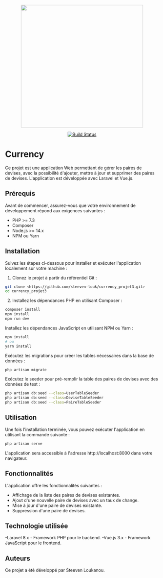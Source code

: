 <p align="center"><a href="https://laravel.com" target="_blank"><img src="https://raw.githubusercontent.com/laravel/art/master/logo-lockup/5%20SVG/2%20CMYK/1%20Full%20Color/laravel-logolockup-cmyk-red.svg" width="400"></a></p>

<p align="center">
<a href="https://travis-ci.org/laravel/framework"><img src="https://travis-ci.org/laravel/framework.svg" alt="Build Status"></a>
</p>


# Currency

Ce projet est une application Web permettant de gérer les paires de devises, avec la possibilité d'ajouter, mettre à jour et supprimer des paires de devises. L'application est développée avec Laravel et Vue.js.

## Prérequis

Avant de commencer, assurez-vous que votre environnement de développement répond aux exigences suivantes :

- PHP >= 7.3
- Composer
- Node.js >= 14.x
- NPM ou Yarn

## Installation

Suivez les étapes ci-dessous pour installer et exécuter l'application localement sur votre machine :

1. Clonez le projet à partir du référentiel Git :

```bash
git clone <https://github.com/steeven-louk/currency_projet3.git>
cd currency_projet3
```

2. Installez les dépendances PHP en utilisant Composer :

```bash
composer install
npm install
npm run dev
```

Installez les dépendances JavaScript en utilisant NPM ou Yarn :

```bash
npm install
# ou
yarn install
```

Exécutez les migrations pour créer les tables nécessaires dans la base de données :

```bash
php artisan migrate
```

Exécutez le seeder pour pré-remplir la table des paires de devises avec des données de test :

```bash
php artisan db:seed --class=UserTableSeeder
php artisan db:seed --class=DeviseTableSeeder
php artisan db:seed --class=PaireTableSeeder
```

## Utilisation
Une fois l'installation terminée, vous pouvez exécuter l'application en utilisant la commande suivante :

```bash
php artisan serve
```

L'application sera accessible à l'adresse http://localhost:8000 dans votre navigateur.

## Fonctionnalités
L'application offre les fonctionnalités suivantes :

- Affichage de la liste des paires de devises existantes.
- Ajout d'une nouvelle paire de devises avec un taux de change.
- Mise à jour d'une paire de devises existante.
- Suppression d'une paire de devises.

## Technologie utilisée

-Laravel 8.x - Framework PHP pour le backend.
-Vue.js 3.x - Framework JavaScript pour le frontend.

## Auteurs
Ce projet a été développé par Steeven Loukanou.


